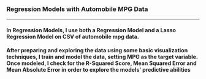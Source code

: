 ### Regression Models with Automobile MPG Data 
---
#### In Regression Models, I use both a Regression Model and a Lasso Regression Model on CSV of automobile mpg data.
#### After preparing and exploring the data using some basic visualization techniques, I train and model the data, setting MPG as the target variable. Once modeled, I check for the R-Squared Score, Mean Squared Error and Mean Absolute Error in order to explore the models' predictive abilities
